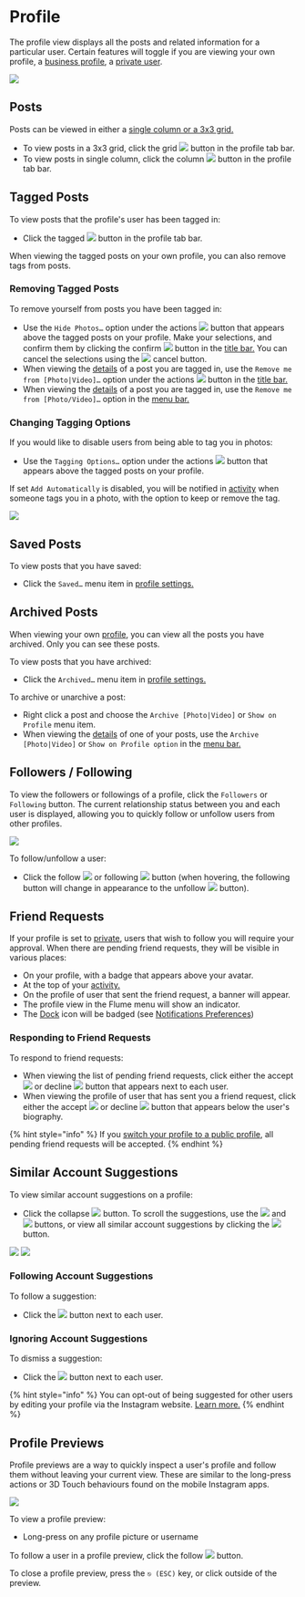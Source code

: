 # Profile

The profile view displays all the posts and related information for a particular user. Certain features will toggle if you are viewing your own profile, a [business profile](businessprofiles/), a [private user](settings/privateprofiles.md).

![](../../.gitbook/assets/profile-grid-2.png)

## Posts

Posts can be viewed in either a [single column or a 3x3 grid.](../feed.md#view-modes)

* To view posts in a 3x3 grid, click the grid ![](../../.gitbook/assets/gridview.png) button in the profile tab bar.
* To view posts in single column, click the column ![](../../.gitbook/assets/columnview%20%281%29.png) button in the profile tab bar.

## Tagged Posts

To view posts that the profile's user has been tagged in:

* Click the tagged ![](../../.gitbook/assets/tagged.png) button in the profile tab bar.

When viewing the tagged posts on your own profile, you can also remove tags from posts.

### Removing Tagged Posts

To remove yourself from posts you have been tagged in:

* Use the `Hide Photos…` option under the actions ![](../../.gitbook/assets/settings.png) button that appears above the tagged posts on your profile. Make your selections, and confirm them by clicking the confirm ![](../../.gitbook/assets/accept.png) button in the [title bar.](../../misc/glossary.md#title-bar) You can cancel the selections using the ![](../../.gitbook/assets/decline.png) cancel button.
* When viewing the [details](../detailview.md) of a post you are tagged in, use the `Remove me from [Photo|Video]…` option under the actions ![](../../.gitbook/assets/settings.png) button in the [title bar.](../../misc/glossary.md#title-bar)
* When viewing the [details](../detailview.md) of a post you are tagged in, use the `Remove me from [Photo/Video]…` option in the [menu bar.](../../misc/glossary.md#menu-bar)

### Changing Tagging Options

If you would like to disable users from being able to tag you in photos:

* Use the `Tagging Options…` option under the actions ![](../../.gitbook/assets/settings.png) button that appears above the tagged posts on your profile.

If set `Add Automatically`  is disabled, you will be notified in [activity](../activity.md) when someone tags you in a photo, with the option to keep or remove the tag.

![](../../.gitbook/assets/profile-tagging-options.png)

## Saved Posts

To view posts that you have saved:

* Click the `Saved…` menu item in [profile settings.](settings/)

## Archived Posts

When viewing your own [profile](./), you can view all the posts you have archived. Only you can see these posts.

To view posts that you have archived:

* Click the `Archived…` menu item in [profile settings.](settings/)

To archive or unarchive a post:

* Right click a post and choose the `Archive [Photo|Video]` or `Show on Profile` menu item.
* When viewing the [details](../detailview.md) of one of your posts, use the `Archive [Photo|Video]` or `Show on Profile option` in the [menu bar.](../../misc/glossary.md#menu-bar)

## Followers / Following

To view the followers or followings of a profile, click the `Followers` or `Following` button. The current relationship status between you and each user is displayed, allowing you to quickly follow or unfollow users from other profiles.

![](../../.gitbook/assets/profile-following%20%281%29.png)

To follow/unfollow a user:

* Click the follow ![](../../.gitbook/assets/follow%20%284%29.png) or following ![](../../.gitbook/assets/following.png) button \(when hovering, the following button will change in appearance to the unfollow ![](../../.gitbook/assets/unfollow.png) button\).

## Friend Requests

If your profile is set to [private](settings/privateprofiles.md), users that wish to follow you will require your approval. When there are pending friend requests, they will be visible in various places:

* On your profile, with a badge that appears above your avatar.
* At the top of your [activity.](../activity.md)
* On the profile of user that sent the friend request, a banner will appear.
* The profile view in the Flume menu will show an indicator.
* The [Dock](../../misc/glossary.md#dock) icon will be badged \(see [Notifications Preferences](../../preferences/notifications.md)\)

### Responding to Friend Requests

To respond to friend requests:

* When viewing the list of pending friend requests, click either the accept ![](../../.gitbook/assets/follow%20%283%29.png) or decline ![](../../.gitbook/assets/decline.png) button that appears next to each user.
* When viewing the profile of user that has sent you a friend request, click either the accept ![](../../.gitbook/assets/follow%20%282%29.png) or decline ![](../../.gitbook/assets/decline.png) button that appears below the user's biography.

{% hint style="info" %}
If you [switch your profile to a public profile](settings/privateprofiles.md), all pending friend requests will be accepted.
{% endhint %}

## Similar Account Suggestions

To view similar account suggestions on a profile:

* Click the collapse ![](../../.gitbook/assets/profile-suggestions-collapse.png) button. To scroll the suggestions, use the ![](../../.gitbook/assets/previous.png) and ![](../../.gitbook/assets/next.png) buttons, or view all similar account suggestions by clicking the ![](../../.gitbook/assets/columnview.png) button.

![](../../.gitbook/assets/profile-suggestions.png) ![](../../.gitbook/assets/profile-suggestions-list.png)

### Following Account Suggestions

To follow a suggestion:

* Click the ![](../../.gitbook/assets/follow.png) button next to each user.

### Ignoring Account Suggestions

To dismiss a suggestion:

* Click the ![](../../.gitbook/assets/actions-dismiss.png) button next to each user.

{% hint style="info" %}
You can opt-out of being suggested for other users by editing your profile via the Instagram website. [Learn more.](https://help.instagram.com/530450580417848)
{% endhint %}

## Profile Previews

Profile previews are a way to quickly inspect a user's profile and follow them without leaving your current view. These are similar to the long-press actions or 3D Touch behaviours found on the mobile Instagram apps.

![](../../.gitbook/assets/profile-previews%20%281%29.png)

To view a profile preview:

* Long-press on any profile picture or username

To follow a user in a profile preview, click the follow ![](../../.gitbook/assets/follow%20%281%29.png) button.

To close a profile preview, press the `⎋ (ESC)` key, or click outside of the preview.

